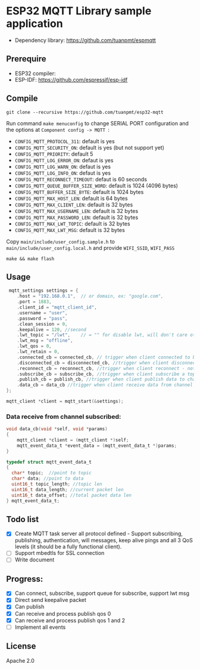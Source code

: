 # ESP32 MQTT Library sample application

- Dependency library: https://github.com/tuanpmt/espmqtt

## Prerequire

- ESP32 compiler: 
- ESP-IDF: https://github.com/espressif/esp-idf

## Compile

`git clone --recursive https://github.com/tuanpmt/esp32-mqtt`

Run command `make menuconfig` to change SERIAL PORT configuration and the options at `Component config -> MQTT `:

- `CONFIG_MQTT_PROTOCOL_311`: default is yes
- `CONFIG_MQTT_SECURITY_ON`: default is yes (but not support yet)
- `CONFIG_MQTT_PRIORITY`: default 5
- `CONFIG_MQTT_LOG_ERROR_ON`: defaut is yes
- `CONFIG_MQTT_LOG_WARN_ON`: defaut is yes
- `CONFIG_MQTT_LOG_INFO_ON`: defaut is yes
- `CONFIG_MQTT_RECONNECT_TIMEOUT`: defaut is 60 seconds
- `CONFIG_MQTT_QUEUE_BUFFER_SIZE_WORD`: default is 1024 (4096 bytes)
- `CONFIG_MQTT_BUFFER_SIZE_BYTE`: default is 1024 bytes
- `CONFIG_MQTT_MAX_HOST_LEN`: default is 64 bytes
- `CONFIG_MQTT_MAX_CLIENT_LEN`: default is 32 bytes
- `CONFIG_MQTT_MAX_USERNAME_LEN`: default is 32 bytes
- `CONFIG_MQTT_MAX_PASSWORD_LEN`: default is 32 bytes
- `CONFIG_MQTT_MAX_LWT_TOPIC`: default is 32 bytes
- `CONFIG_MQTT_MAX_LWT_MSG`: default is 32 bytes

Copy `main/include/user_config.sample.h` to `main/include/user_config.local.h` and provide `WIFI_SSID`, `WIFI_PASS`

`make && make flash`

## Usage 

```c
 mqtt_settings settings = {
    .host = "192.168.0.1",  // or domain, ex: "google.com",
    .port = 1883,
    .client_id = "mqtt_client_id", 
    .username = "user",
    .password = "pass",
    .clean_session = 0, 
    .keepalive = 120, //second
    .lwt_topic = "/lwt",    // = "" for disable lwt, will don't care other options
    .lwt_msg = "offline",
    .lwt_qos = 0,
    .lwt_retain = 0,
    .connected_cb = connected_cb, // trigger when client connected to broker with valid infomations
    .disconnected_cb = disconnected_cb, //trigger when client disconnect from broker
    .reconnect_cb = reconnect_cb, //trigger when client reconnect - not implement yet
    .subscribe_cb = subscribe_cb, //trigger when client subscribe a topic successful 
    .publish_cb = publish_cb, //trigger when client publish data to channel successful 
    .data_cb = data_cb //trigger when client receive data from channel has subscribed
};

mqtt_client *client = mqtt_start(&settings);
```

### Data receive from channel subscribed:

```c
void data_cb(void *self, void *params)
{
    mqtt_client *client = (mqtt_client *)self;
    mqtt_event_data_t *event_data = (mqtt_event_data_t *)params;
}

typedef struct mqtt_event_data_t
{
  char* topic;  //point to topic 
  char* data; //point to data
  uint16_t topic_length; //topic len
  uint16_t data_length; //current packet len
  uint16_t data_offset; //total packet data len
} mqtt_event_data_t;
```

## Todo list

- [x] Create MQTT task server all protocol defined - Support subscribing, publishing, authentication, will messages, keep alive pings and all 3 QoS levels (it should be a fully functional client).
- [ ] Support mbedtls for SSL connection
- [ ] Write document

## Progress:

- [x] Can connect, subscribe, support queue for subscribe, support lwt msg
- [x] Direct send keepalive packet 
- [x] Can publish 
- [x] Can receive and process publish qos 0
- [x] Can receive and process publish qos 1 and 2 
- [ ] Implement all events

## License

Apache 2.0
